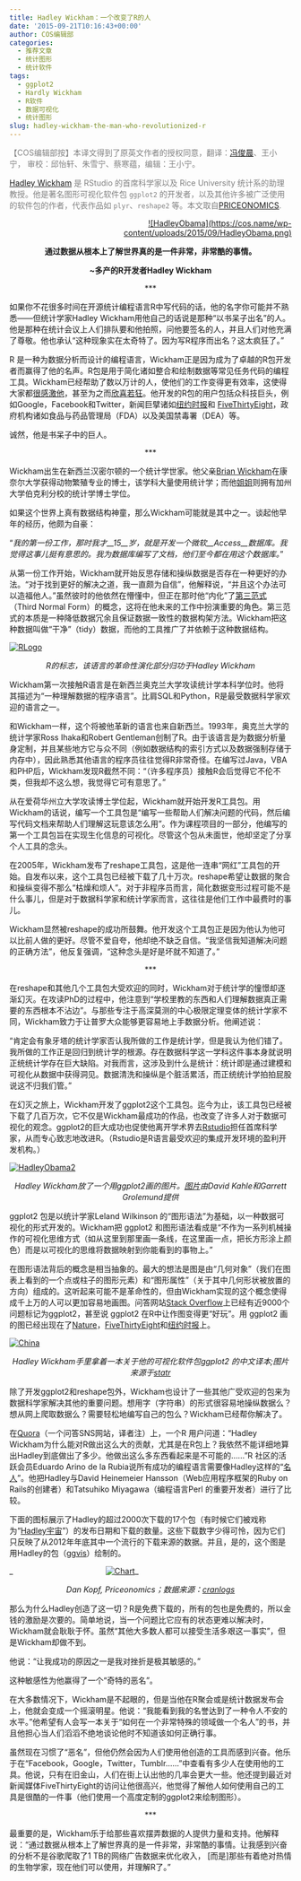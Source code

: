 ```yaml
---
title: Hadley Wickham：一个改变了R的人
date: '2015-09-21T10:16:43+00:00'
author: COS编辑部
categories:
  - 推荐文章
  - 统计图形
  - 统计软件
tags:
  - ggplot2
  - Hardly Wickham
  - R软件
  - 数据可视化
  - 统计图形
slug: hadley-wickham-the-man-who-revolutionized-r
---
```


<span style="color: #808080;">【COS编辑部按】本译文得到了原英文作者的授权同意，翻译：<a href="http://www.fengjunchen.com" target="_blank">冯俊晨</a>、王小宁， 审校：邱怡轩、朱雪宁、蔡寒蕴，编辑：王小宁。</span>

<span style="color: #808080;"><a href="http://had.co.nz/">Hadley Wickham</a> 是 RStudio 的首席科学家以及 Rice University 统计系的助理教授。他是著名图形可视化软件包 <code>ggplot2</code> 的开发者，以及其他许多被广泛使用的软件包的作者，代表作品如 <code>plyr</code>、<code>reshape2</code> 等。本文取自<a href="http://priceonomics.com/hadley-wickham-the-man-who-revolutionized-r/" target="_blank">PRICEONOMICS</a>.</span>

<p style="text-align: right;">
  <a href="https://cos.name/wp-content/uploads/2015/09/HadleyObama.png">![HadleyObama](https://cos.name/wp-content/uploads/2015/09/HadleyObama.png)</a>
</p>

<p style="text-align: center;">
  <!--more-->
</p>

<p style="text-align: center;">
  <strong>通过数据从根本上了解世界真的是一件非常，非常酷的事情。</strong>
</p>

<p style="text-align: center;">
  <strong>~</strong><strong>多产的</strong><strong>R</strong><strong>开发者Hadley Wickham</strong>
</p>

<p style="text-align: center;">
  ***
</p>

如果你不花很多时间在开源统计编程语言R中写代码的话，他的名字你可能并不熟悉——但统计学家Hadley Wickham用他自己的话说是那种“以书呆子出名”的人。他是那种在统计会议上人们排队要和他拍照，问他要签名的人，并且人们对他充满了尊敬。他也承认“这种现象实在太奇特了。因为写R程序而出名？这太疯狂了。”

R 是一种为数据分析而设计的编程语言，Wickham正是因为成为了卓越的R包开发者而赢得了他的名声。R包是用于简化诸如整合和绘制数据等常见任务代码的编程工具。Wickham已经帮助了数以万计的人，使他们的工作变得更有效率，这使得大家都<a href="http://blog.revolutionanalytics.com/2010/09/competition-data-visualization-with-ggplot2.html" target="_blank">很感激他</a>，甚至为之而<a href="http://rebeccmeister.livejournal.com/695823.html" target="_blank">欣喜若狂</a>。他开发的R包的用户包括众科技巨头，例如Google，Facebook和Twitter，新闻巨擘诸如<a href="http://www.nytimes.com/interactive/sports/football/2013-fantasy-football-tier-charts-QB.html?ref=football&_r=1&" target="_blank">纽约时报</a>和 [FiveThirtyEight](http://fivethirtyeight.com/datalab/girls-are-rare-at-the-international-math-olympiad/)，政府机构诸如食品与药品管理局（FDA）以及美国禁毒署（DEA）等。

诚然，他是书呆子中的巨人。

<p style="text-align: center;">
  ***
</p>

Wickham出生在新西兰汉密尔顿的一个统计学世家。他父亲<a href="https://www.linkedin.com/pub/brian-wickham/4/3b8/193" target="_blank">Brian Wickham</a>在康奈尔大学获得动物繁殖专业的博士，该学科大量使用统计学；而他<a href="http://cwick.co.nz/" target="_blank">姐姐</a>则拥有加州大学伯克利分校的统计学博士学位。

如果这个世界上真有数据结构神童，那么Wickham可能就是其中之一。谈起他早年的经历，他颇为自豪：

“_我的第一份工作，那时我才__15__岁，就是开发一个微软__Access__数据库。我觉得这事儿挺有意思的。我为数据库编写了文档，他们至今都在用这个数据库。_”

从第一份工作开始，Wickham就开始反思存储和操纵数据是否存在一种更好的办法。“对于找到更好的解决之道，我一直颇为自信”，他解释说，“并且这个办法可以造福他人。”虽然彼时的他依然在懵懂中，但正在那时他“内化”了<a href="https://en.wikipedia.org/wiki/Third_normal_form" target="_blank">第三范式</a>（Third Normal Form）的概念，这将在他未来的工作中扮演重要的角色。第三范式的本质是一种降低数据冗余且保证数据一致性的数据构架方法。Wickham把这种数据叫做“干净”（tidy）数据，而他的工具推广了并依赖于这种数据结构。

[![RLogo](https://cos.name/wp-content/uploads/2015/09/RLogo.png)](https://cos.name/wp-content/uploads/2015/09/RLogo.png)

<p style="text-align: center;">
  <em>R的标志，该语言的革命性演化部分归功于Hadley Wickham</em>
</p>

Wickham第一次接触R语言是在新西兰奥克兰大学攻读统计学本科学位时。他将其描述为“一种理解数据的程序语言”。比肩SQL和Python，R是最受数据科学家欢迎的语言之一。

和Wickham一样，这个将被他革新的语言也来自新西兰。1993年，奥克兰大学的统计学家Ross Ihaka和Robert Gentleman创制了R。由于该语言是为数据分析量身定制，并且某些地方它与众不同（例如数据结构的索引方式以及数据强制存储于内存中），因此熟悉其他语言的程序员往往觉得R非常奇怪。在编写过Java，VBA和PHP后，Wickham发现R截然不同：“（许多程序员）接触R会后觉得它不伦不类，但我却不这么想，我觉得它可有意思了。”

从在爱荷华州立大学攻读博士学位起，Wickham就开始开发R工具包。用Wickham的话说，编写一个工具包是“编写一些帮助人们解决问题的代码，然后编写代码文档来帮助人们理解这玩意该怎么用”。作为课程项目的一部分，他编写的第一个工具包旨在实现生化信息的可视化。尽管这个包从未面世，他却坚定了分享个人工具的念头。

在2005年，Wickham发布了reshape工具包，这是他一连串“网红”工具包的开始。自发布以来，这个工具包已经被下载了几十万次。reshape希望让数据的聚合和操纵变得不那么“枯燥和烦人”。对于非程序员而言，简化数据变形过程可能不是什么事儿，但是对于数据科学家和统计学家而言，这往往是他们工作中最费时的事儿。

Wickham显然被reshape的成功所鼓舞。他开发这个工具包正是因为他认为他可以比前人做的更好。尽管不爱自夸，他却绝不缺乏自信。“我坚信我知道解决问题的正确方法”，他反复强调，“这种念头是好是坏就不知道了。”

<p style="text-align: center;">
  ***
</p>

在reshape和其他几个工具包大受欢迎的同时，Wickham对于统计学的憧憬却逐渐幻灭。在攻读PhD的过程中，他注意到“学校里教的东西和人们理解数据真正需要的东西根本不沾边”。与那些专注于高深莫测的中心极限定理变体的统计学家不同，Wickham致力于让普罗大众能够更容易地上手数据分析。他阐述说：

“肯定会有象牙塔的统计学家否认我所做的工作是统计学，但是我认为他们错了。我所做的工作正是回归到统计学的根源。存在数据科学这一学科这件事本身就说明正统统计学存在巨大缺陷。对我而言，这涉及到什么是统计：统计即是通过建模和可视化从数据中获得洞见。数据清洗和操纵是个脏活累活，而正统统计学拍拍屁股说这不归我们管。”

在幻灭之旅上，Wickham开发了ggplot2这个工具包。迄今为止，该工具包已经被下载了几百万次，它不仅是Wickham最成功的作品，也改变了许多人对于数据可视化的观念。ggplot2的巨大成功也促使他离开学术界去<a href="https://www.rstudio.com/" target="_blank">Rstudio</a>担任首席科学家，从而专心致志地改进R。（Rstudio是R语言最受欢迎的集成开发环境的盈利开发机构。）

[![HadleyObama2](https://cos.name/wp-content/uploads/2015/09/HadleyObama2.png)](https://cos.name/wp-content/uploads/2015/09/HadleyObama2.png)

<p style="text-align: center;">
  <em>Hadley Wickham</em><em>放了一个用</em><em>ggplot2</em><em>画的图片。<a href="https://github.com/hadley/ggplot2/wiki/Crime-in-Downtown-Houston,-Texas-:-Combining-ggplot2-and-Google-Maps" target="_blank">图片</a>由</em><em>David Kahle</em><em>和</em><em>Garrett Grolemund</em><em>提供</em>
</p>

ggplot2 包是以统计学家Leland Wilkinson 的“图形语法”为基础，以一种数据可视化的形式开发的。Wickham把 ggplot2 和图形语法看成是“不作为一系列机械操作的可视化思维方式（如从这里到那里画一条线，在这里画一点，把长方形涂上颜色）而是以可视化的思维将数据映射到你能看到的事物上。”

在图形语法背后的概念是相当抽象的。最大的想法是图是由“几何对象”（我们在图表上看到的一个点或柱子的图形元素）和“图形属性”（关于其中几何形状被放置的方向）组成的。这听起来可能不是革命性的，但由Wickham实现的这个概念使得成千上万的人可以更加容易地画图。问答网站<a href="http://stackoverflow.com/tags/ggplot2/info" target="_blank">Stack Overflow</a>上已经有近9000个问题标记为ggplot2，甚至说 ggplot2 在R中让作图变得更“好玩”。用 ggplot2 画的图已经出现在了<a href="http://www.nature.com/" target="_blank">Nature</a>，[FiveThirtyEight](http://fivethirtyeight.com/features/what-12-months-of-record-setting-temperatures-looks-like-across-the-u-s/)和<a href="http://www.nytimes.com/interactive/sports/football/2013-fantasy-football-tier-charts-QB.html?ref=football&_r=1&" target="_blank">纽约时报</a>上。

[![China](https://cos.name/wp-content/uploads/2015/09/China.png)](https://cos.name/wp-content/uploads/2015/09/China.png)

<p style="text-align: center;">
  <em>Hadley Wickham</em><em>手里拿着一本关于他的可视化软件包</em><em>ggplot2 </em><em>的中文译本</em><em>;</em><em>图片来源于</em><em><a href="http://statr.me/2013/09/a-conversation-with-hadley-wickham/" target="_blank">statr</a></em>
</p>

除了开发ggplot2和reshape包外，Wickham也设计了一些其他广受欢迎的包来为数据科学家解决其他的重要问题。想用字（字符串）的形式很容易地操纵数据么？想从网上爬取数据么？需要轻松地编写自己的包么？Wickham已经帮你解决了。

在<a href="http://www.quora.com/How-is-Hadley-Wickham-able-to-contribute-so-much-to-R-particularly-in-the-form-of-packages" target="_blank">Quora</a>（一个问答SNS网站，译者注）上，一个R 用户问道：“Hadley Wickham为什么能对R做出这么大的贡献，尤其是在R包上？我依然不能详细地算出Hadley到底做出了多少。他做出这么多东西看起来是不可能的……”R 社区的活跃会员Eduardo Arino de la Rubia说所有成功的编程语言需要像Hadley这样的“<a href="http://www.r-bloggers.com/a-conversation-with-hadley-wickham-the-user-2014-interview/" target="_blank">名人</a>”。他把Hadley与David Heinemeier Hansson（Web应用程序框架的Ruby on Rails的创建者）和Tatsuhiko Miyagawa（编程语言Perl 的重要开发者）进行了比较。

下面的图标展示了Hadley的超过2000次下载的17个包（有时候它们被戏称为“<a href="http://barryrowlingson.github.io/hadleyverse/#1" target="_blank">Hadley宇宙</a>”）的发布日期和下载的数量。这些下载数字少得可怜，因为它们只反映了从2012年年底其中一个流行的下载来源的数据。并且，是的，这个图是用Hadley的包（<a href="http://ggvis.rstudio.com/" target="_blank">ggvis</a>）绘制的。

_                                          [![Chart](https://cos.name/wp-content/uploads/2015/09/Chart.png)](https://cos.name/wp-content/uploads/2015/09/Chart.png)_

<p style="text-align: center;">
  <em>Dan Kopf, Priceonomics；</em><em>数据来源：</em><a href="https://github.com/metacran/cranlogs"><em>cranlogs</em></a>
</p>

那么为什么Hadley创造了这一切？R是免费下载的，所有的包也是免费的，所以金钱的激励是次要的。简单地说，当一个问题比它应有的状态更难以解决时，Wickham就会耿耿于怀。虽然“其他大多数人都可以接受生活多艰这一事实”，但是Wickham却做不到。

他说：“让我成功的原因之一是我对挫折是极其敏感的。”

这种敏感性为他赢得了一个“奇特的恶名”。

在大多数情况下，Wickham是不起眼的，但是当他在R聚会或是统计数据发布会上，他就会变成一个摇滚明星。他说：“我能看到我的名誉达到了一种令人不安的水平。”他希望有人会写一本关于“如何在一个非常特殊的领域做一个名人”的书，并且他担心当人们滔滔不绝地谈论他时不知道该如何正确行事。

虽然现在习惯了“恶名”，但他仍然会因为人们使用他创造的工具而感到兴奋。他乐于在“Facebook，Google，Twitter，Tumblr……”中查看有多少人在使用他的工具。他说，只有在旧金山，人们在街上认出他的几率会更大一些。他还提到最近对新闻媒体FiveThirtyEight的访问让他很高兴，他觉得了解他人如何使用自己的工具是很酷的一件事（他们使用一个高度定制的ggplot2来绘制图形）。

<p style="text-align: center;">
  ***
</p>

最重要的是，Wickham乐于给那些喜欢摆弄数据的人提供力量和支持。他解释说：“通过数据从根本上了解世界真的是一件非常，非常酷的事情。让我感到兴奋的分析不是谷歌爬取了1 TB的网络广告数据来优化收入， [而是]那些有着绝对热情的生物学家，现在他们可以使用，并理解R了。”
